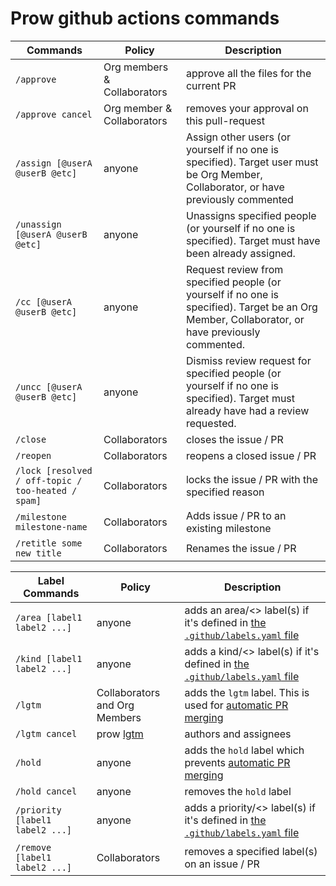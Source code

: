 # Prow github actions commands

Commands | Policy | Description
--- | --- | ---
`/approve` | Org members & Collaborators | approve all the files for the current PR
`/approve cancel` | Org member & Collaborators | removes your approval on this pull-request
`/assign [@userA @userB @etc]` | anyone | Assign other users (or yourself if no one is specified). Target user must be Org Member, Collaborator, or have previously commented
`/unassign [@userA @userB @etc]` | anyone | Unassigns specified people (or yourself if no one is specified). Target must have been already assigned.
`/cc [@userA @userB @etc]` | anyone | Request review from specified people (or yourself if no one is specified). Target be an Org Member, Collaborator, or have previously commented.
`/uncc [@userA @userB @etc]` | anyone | Dismiss review request for specified people (or yourself if no one is specified). Target must already have had a review requested.
`/close` | Collaborators | closes the issue / PR
`/reopen` | Collaborators | reopens a closed issue / PR
`/lock [resolved / off-topic / too-heated / spam]` | Collaborators | locks the issue / PR with the specified reason
`/milestone milestone-name` | Collaborators | Adds issue / PR to an existing milestone
`/retitle some new title` | Collaborators | Renames the issue / PR


Label Commands | Policy | Description
--- | --- | ---
`/area [label1 label2 ...]` | anyone | adds an area/<> label(s) if it's defined in [the `.github/labels.yaml` file](./labeling.md)
`/kind [label1 label2 ...]` | anyone | adds a kind/<> label(s) if it's defined in [the `.github/labels.yaml` file](./labeling.md)
`/lgtm` | Collaborators and Org Members | adds the `lgtm` label. This is used for [automatic PR merging]()
`/lgtm cancel` | prow [lgtm](./prow/plugins/lgtm) | authors and assignees | removes the `lgtm` label
`/hold` | anyone | adds the `hold` label which prevents [automatic PR merging]()
`/hold cancel` | anyone | removes the `hold` label
`/priority [label1 label2 ...]` | anyone | adds a priority/<> label(s) if it's defined in [the `.github/labels.yaml` file](./automatic-merging.md)
`/remove [label1 label2 ...]` | Collaborators | removes a specified label(s) on an issue / PR
